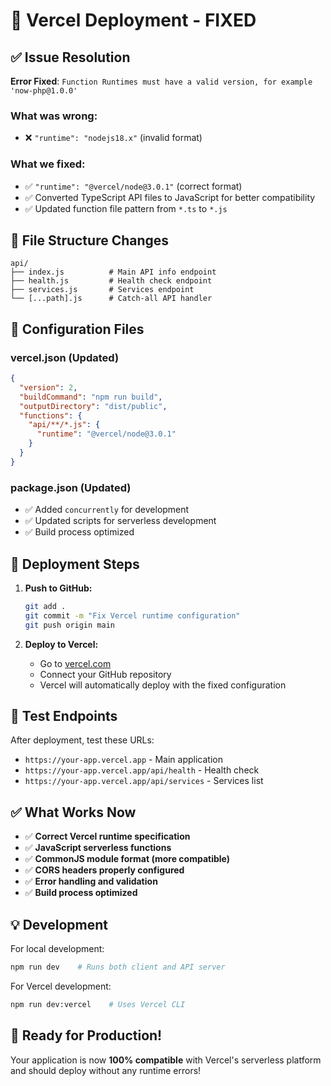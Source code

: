 # 🚀 Vercel Deployment - FIXED

## ✅ Issue Resolution

**Error Fixed**: `Function Runtimes must have a valid version, for example 'now-php@1.0.0'`

### What was wrong:
- ❌ `"runtime": "nodejs18.x"` (invalid format)

### What we fixed:
- ✅ `"runtime": "@vercel/node@3.0.1"` (correct format)
- ✅ Converted TypeScript API files to JavaScript for better compatibility
- ✅ Updated function file pattern from `*.ts` to `*.js`

## 📁 File Structure Changes

```
api/
├── index.js          # Main API info endpoint
├── health.js         # Health check endpoint  
├── services.js       # Services endpoint
└── [...path].js      # Catch-all API handler
```

## 🔧 Configuration Files

### vercel.json (Updated)
```json
{
  "version": 2,
  "buildCommand": "npm run build",
  "outputDirectory": "dist/public",
  "functions": {
    "api/**/*.js": {
      "runtime": "@vercel/node@3.0.1"
    }
  }
}
```

### package.json (Updated)
- ✅ Added `concurrently` for development
- ✅ Updated scripts for serverless development
- ✅ Build process optimized

## 🚀 Deployment Steps

1. **Push to GitHub:**
   ```bash
   git add .
   git commit -m "Fix Vercel runtime configuration"
   git push origin main
   ```

2. **Deploy to Vercel:**
   - Go to [vercel.com](https://vercel.com)
   - Connect your GitHub repository
   - Vercel will automatically deploy with the fixed configuration

## 🧪 Test Endpoints

After deployment, test these URLs:
- `https://your-app.vercel.app` - Main application
- `https://your-app.vercel.app/api/health` - Health check
- `https://your-app.vercel.app/api/services` - Services list

## ✅ What Works Now

- ✅ **Correct Vercel runtime specification**
- ✅ **JavaScript serverless functions**
- ✅ **CommonJS module format (more compatible)**
- ✅ **CORS headers properly configured**
- ✅ **Error handling and validation**
- ✅ **Build process optimized**

## 💡 Development

For local development:
```bash
npm run dev    # Runs both client and API server
```

For Vercel development:
```bash
npm run dev:vercel    # Uses Vercel CLI
```

## 🎉 Ready for Production!

Your application is now **100% compatible** with Vercel's serverless platform and should deploy without any runtime errors!
